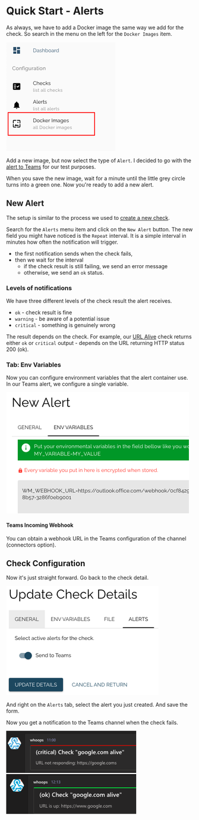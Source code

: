# Quick Start - Alerts

As always, we have to add a Docker image the same way we add for the check. So search in the menu on the left for the `Docker Images` item.

<img src="/docs/img/quick-start/menu-docker-images.png" alt="image" width="294" />

Add a new image, but now select the type of `Alert`. I decided to go with the [alert to Teams](https://github.com/whoopsmonitor/whoopsmonitor-alert-teams) for our test purposes.

When you save the new image, wait for a minute until the little grey circle turns into a green one. Now you're ready to add a new alert.

## New Alert

The setup is similar to the process we used to [create a new check](./quick-start.md).

Search for the `Alerts` menu item and click on the `New Alert` button. The new field you might have noticed is the `Repeat` interval. It is a simple interval in minutes how often the notification will trigger.

-   the first notification sends when the check fails,
-   then we wait for the interval
    -   if the check result is still failing, we send an error message
    -   otherwise, we send an `ok` status.

### Levels of notifications

We have three different levels of the check result the alert receives.

-   `ok` - check result is fine
-   `warning` - be aware of a potential issue
-   `critical` - something is genuinely wrong

The result depends on the check. For example, our [URL Alive](https://github.com/whoopsmonitor/whoopsmonitor-check-url-alive) check returns either `ok` or `critical` output - depends on the URL returning HTTP status 200 (ok).

### Tab: Env Variables

Now you can configure environment variables that the alert container use. In our Teams alert, we configure a single variable.

<img src="/docs/img/quick-start/new-alert-env-teams.png" alt="image" width="492" />

#### Teams Incoming Webhook

You can obtain a webhook URL in the Teams configuration of the channel (connectors option).

## Check Configuration

Now it's just straight forward. Go back to the check detail.

<img src="/docs/img/quick-start/update-check-details-alerts.png" alt="image" width="410" />

And right on the `Alerts` tab, select the alert you just created. And save the form.

Now you get a notification to the Teams channel when the check fails.

<img src="/docs/img/quick-start/teams-alert-critical.png" alt="image" width="350" />
<img src="/docs/img/quick-start/teams-alert-ok.png" alt="image" width="350" />
